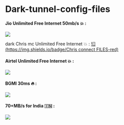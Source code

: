 # Dark-tunnel-config-files


#### Jio Unlimited Free Internet 50mb/s 💥 :
 [![](https://img.shields.io/badge/DOWNLOAD_FILES-red)](https://github.com/mahendraplus/Dark-tunnel-config-files/releases/download/Max_dark_tunnel_config/Premium.File.Enjoy.2023.dark)


dark Chris mc Unlimited Free Internet 💥 :
 [![](https://img.shields.io/badge/Chris connect FILES-red)](#)


#### Airtel Unlimited Free Internet 💥 :
 [![](https://img.shields.io/badge/DOWNLOAD_FILES-red)](#)


#### BGMI 30ms 🔥 :
 [![](https://img.shields.io/badge/DOWNLOAD_FILES-red)](#)

#### 70+MB/s for India 🇮🇳 :
 [![](https://img.shields.io/badge/DOWNLOAD_FILES-red)](#)
